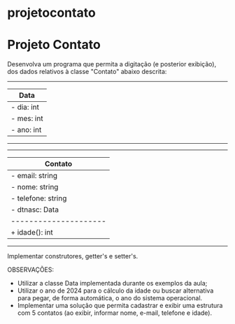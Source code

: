 # projetocontato

# Projeto Contato

Desenvolva um programa que permita a digitação (e posterior exibição), dos dados relativos à classe "Contato" abaixo descrita:

---------------------
| Data              |
|-------------------|
| - dia: int        |
| - mes: int        |
| - ano: int        |
---------------------
-----------------------
| Contato             |
|---------------------|
| - email: string     |
| - nome: string      |
| - telefone: string  |
| - dtnasc: Data      |
|---------------------|
| + idade(): int      |
-----------------------

Implementar construtores, getter's e setter's.

OBSERVAÇÕES:

- Utilizar a classe Data implementada durante os exemplos da aula;
- Utilizar o ano de 2024 para o cálculo da idade ou buscar alternativa para pegar, de forma automática, o ano do sistema operacional.
- Implementar uma solução que permita cadastrar e exibir uma estrutura com 5 contatos (ao exibir, informar nome, e-mail, telefone e idade).
